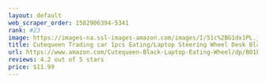 ```yaml
---
layout: default 
﻿web_scraper_order: 1582906394-5341
rank: #23
image: https://images-na.ssl-images-amazon.com/images/I/51c%2BG1dx1PL.jpg
title: Cutequeen Trading car 1pcs Eating/Laptop Steering Wheel Desk Black(Pack of 1)
url: https://www.amazon.com/Cutequeen-Black-Laptop-Eating-Wheel/dp/B01LZ5NC99/ref=zg_mw_automotive_23?_encoding=UTF8&psc=1&refRID=XNZNW5DZK47AV25RF7A7
reviews: 4.2 out of 5 stars
price: $11.99 
---
```

